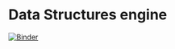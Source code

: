 # Data Structures engine

[![Binder](https://mybinder.org/badge_logo.svg)](https://mybinder.org/v2/gh/chkrishnatej/ds-engine/main)
